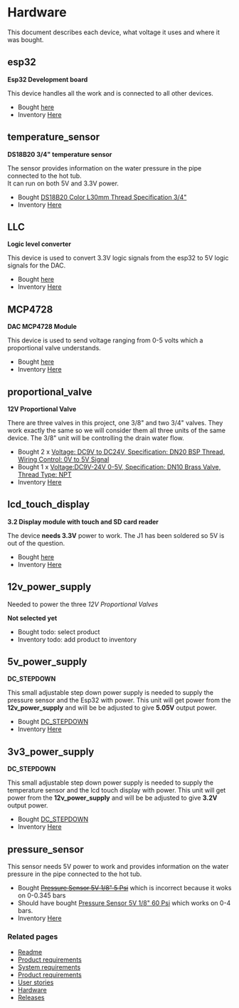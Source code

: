 # Hardware
This document describes each device, what voltage it uses and where it was bought.

## esp32
__Esp32 Development board__

This device handles all the work and is connected to all other devices.

 - Bought [here](https://www.aliexpress.com/item/32801621054.html?spm=a2g0s.9042311.0.0.27424c4dOggB1n)
 - Inventory [Here](http://parts.guttih.com/parts/view/5bfab5e0ec065a5ac2786934)


## temperature_sensor
__DS18B20 3/4" temperature sensor__ 

The sensor provides information on the water pressure in the pipe connected to the hot tub.  
It can run on both 5V and 3.3V power.

- Bought [DS18B20 Color L30mm Thread Specification 3/4"](https://www.aliexpress.com/item/32881183992.html?spm=a2g0s.12269583.0.0.43c751fcxDyDbt) 
- Inventory [Here](http://parts.guttih.com/parts/view/60c1c1c063ec3e056918c551)

## LLC 
__Logic level converter__

This device is used to convert 3.3V logic signals from the esp32 to 5V logic signals for the DAC.


- Bought [here](https://www.aliexpress.com/item/Free-shipping-4-channel-IIC-I2C-Logic-Level-Converter-Bi-Directional-Module-5V-to-3-3V/32308653416.html?spm=a2g0s.9042311.0.0.27424c4dy510IB)
- Inventory [Here](http://parts.guttih.com/parts/view/5bf9e9d1a66f3c7ee749efc5)


## MCP4728 
__DAC MCP4728 Module__

This device is used to send voltage ranging from 0-5 volts which a proportional
valve understands.


- Bought [here](https://www.aliexpress.com/item/4000169156580.html?spm=a2g0s.12269583.0.0.7faa1ca26zCgTQ)
- Inventory [Here](http://parts.guttih.com/parts/view/5eff93f45025df04fc393477)

## proportional_valve
__12V Proportional Valve__

There are three valves in this project, one 3/8" and two 3/4" valves.  They work exactly the same so we will consider 
them all three units of the same device.  The 3/8" unit will be controlling the drain water flow.

- Bought 2 x [Voltage: DC9V to DC24V, Specification: DN20 BSP Thread, Wiring Control: 0V to 5V Signal](https://www.aliexpress.com/item/32819881011.html?spm=a2g0s.12269583.0.0.112c1eaeyGDt8f)
- Bought 1 x [Voltage:DC9V-24V 0-5V, Specification: DN10 Brass Valve, Thread Type: NPT](https://www.aliexpress.com/item/33037988030.html?spm=a2g0s.12269583.0.0.6c674a42N25diC)
- Inventory [Here](http://parts.guttih.com/parts/view/5e2589736d7d870510d99be2)

## lcd_touch_display
  __3.2 Display module with touch and SD card reader__

  The device __needs 3.3V__ power to work.  The J1 has been soldered so 5V is out of the question.


- Bought [here](https://www.aliexpress.com/item/33040270372.html?spm=a2g0s.12269583.0.0.437c3e40dV19J4)
- Inventory [Here](http://parts.guttih.com/parts/view/60f1a0d4ea0ad5055e96116e)

## 12v_power_supply

Needed to power the three _12V Proportional Valves_

__Not selected yet__
- Bought todo: select product
- Inventory todo: add product to inventory

## 5v_power_supply

__DC_STEPDOWN__ 

This small adjustable step down power supply is needed to supply the pressure sensor and the Esp32 with power.
This unit will get power from the __12v_power_supply__ and will be be adjusted to give __5.05V__ output power.

- Bought [DC_STEPDOWN](https://www.aliexpress.com/item/32531438467.html?spm=a2g0s.9042311.0.0.27424c4dWJSXmG)
- Inventory [Here](http://192.168.1.79:6300/parts/view/5bfae6c1ec065a5ac278698f)


## 3v3_power_supply

__DC_STEPDOWN__ 

This small adjustable step down power supply is needed to supply the temperature sensor and the lcd touch display with power.
This unit will get power from the __12v_power_supply__ and will be be adjusted to give __3.2V__ output power.

- Bought [DC_STEPDOWN](https://www.aliexpress.com/item/32531438467.html?spm=a2g0s.9042311.0.0.27424c4dWJSXmG)
- Inventory [Here](http://192.168.1.79:6300/parts/view/5bfae6c1ec065a5ac278698f)



## pressure_sensor

This sensor needs 5V power to work and provides information on the water pressure in the pipe connected to the hot tub.

- Bought ~~[Pressure Sensor 5V 1/8" 5 Psi](https://www.aliexpress.com/item/4000263209249.html?spm=a2g0s.12269583.0.0.5dd91d80iwCJ6y)~~ which is incorrect because it woks on 0-0.345 bars
- Should have bought [Pressure Sensor 5V 1/8" 60 Psi](https://www.aliexpress.com/item/4000263209249.html?spm=a2g0s.12269583.0.0.5dd91d80iwCJ6y) which works on 0-4 bars.
- Inventory [Here](http://parts.guttih.com/parts/view/60cc6e7b395390058cb396d8)


 ### Related pages
 * [Readme]
 * [Product requirements]
 * [System requirements]
 * [Product requirements]
 * [User stories]
 * [Hardware]
 * [Releases]


[Readme]: ../../README.md
[Product requirements]: ./productRequirements.md
[System requirements]: ./systemRequirements.md
[User stories]: ./userStories.md
[Hardware]: ./hardware.md
[Releases]: ./releases.md

